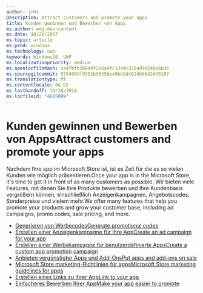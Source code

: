 ```yaml
---
author: jnHs
Description: Attract customers and promote your apps
title: Kunden gewinnen und Bewerben von Apps
ms.author: wdg-dev-content
ms.date: 10/26/2017
ms.topic: article
ms.prod: windows
ms.technology: uwp
keywords: Windows10, UWP
ms.localizationpriority: medium
ms.openlocfilehash: ca47bfb26649f2e8a9fc1344c3264d90548eb836
ms.sourcegitcommit: 9354909f9351b9635bee9bb2dc62db60d2d70107
ms.translationtype: MT
ms.contentlocale: de-DE
ms.lasthandoff: 10/16/2018
ms.locfileid: "4685099"
---
```

# <a name="attract-customers-and-promote-your-apps"></a><span data-ttu-id="02e37-103">Kunden gewinnen und Bewerben von Apps</span><span class="sxs-lookup"><span data-stu-id="02e37-103">Attract customers and promote your apps</span></span>

<span data-ttu-id="02e37-104">Nachdem Ihre app im Microsoft Store ist, ist es Zeit für die es so vielen Kunden wie möglich präsentieren.</span><span class="sxs-lookup"><span data-stu-id="02e37-104">Once your app is in the Microsoft Store, it's time to get it in front of as many customers as possible.</span></span> <span data-ttu-id="02e37-105">Wir bieten viele Features, mit denen Sie Ihre Produkte bewerben und Ihre Kundenbasis vergrößern können, einschließlich Anzeigenkampagnen, Angebotscodes, Sonderpreise und vielem mehr.</span><span class="sxs-lookup"><span data-stu-id="02e37-105">We offer many features that help you promote your products and grow your customer base, including ad campaigns, promo codes, sale pricing, and more.</span></span>

-   [<span data-ttu-id="02e37-106">Generieren von Werbecodes</span><span class="sxs-lookup"><span data-stu-id="02e37-106">Generate promotional codes</span></span>](generate-promotional-codes.md)
-   [<span data-ttu-id="02e37-107">Erstellen einer Anzeigenkampagne für Ihre App</span><span class="sxs-lookup"><span data-stu-id="02e37-107">Create an ad campaign for your app</span></span>](create-an-ad-campaign-for-your-app.md)
-   [<span data-ttu-id="02e37-108">Erstellen einer Werbekampagne für benutzerdefinierte Apps</span><span class="sxs-lookup"><span data-stu-id="02e37-108">Create a custom app promotion campaign</span></span>](create-a-custom-app-promotion-campaign.md)
-   [<span data-ttu-id="02e37-109">Anbieten vergünstigter Apps und Add-Ons</span><span class="sxs-lookup"><span data-stu-id="02e37-109">Put apps and add-ons on sale</span></span>](put-apps-and-add-ons-on-sale.md)
-   [<span data-ttu-id="02e37-110">Microsoft Store marketing-Richtlinien für apps</span><span class="sxs-lookup"><span data-stu-id="02e37-110">Microsoft Store marketing guidelines for apps</span></span>](app-marketing-guidelines.md)
-   [<span data-ttu-id="02e37-111">Erstellen eines Links zu Ihrer App</span><span class="sxs-lookup"><span data-stu-id="02e37-111">Link to your app</span></span>](link-to-your-app.md)
-   [<span data-ttu-id="02e37-112">Einfacheres Bewerben Ihrer App</span><span class="sxs-lookup"><span data-stu-id="02e37-112">Make your app easier to promote</span></span>](make-your-app-easier-to-promote.md)

 

 

